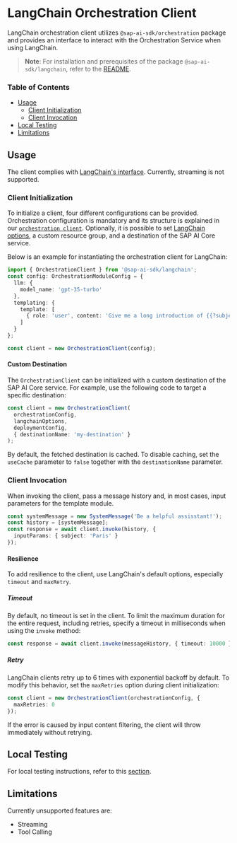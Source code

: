 # LangChain Orchestration Client

LangChain orchestration client utilizes `@sap-ai-sdk/orchestration` package and provides an interface to interact with the Orchestration Service when using LangChain.

> **Note**: For installation and prerequisites of the package `@sap-ai-sdk/langchain`, refer to the [README](../../README.md).

### Table of Contents

- [Usage](#usage)
  - [Client Initialization](#client-initialization)
  - [Client Invocation](#client-invocation)
- [Local Testing](#local-testing)
- [Limitations](#limitations)

## Usage

The client complies with [LangChain's interface](https://js.langchain.com/docs/introduction).
Currently, streaming is not supported.

### Client Initialization

To initialize a client, four different configurations can be provided.
Orchestration configuration is mandatory and its structure is explained in our [`orchestration client`](https://github.com/SAP/ai-sdk-js/blob/main/packages/orchestration/README.md).
Optionally, it is possible to set [LangChain options](https://v03.api.js.langchain.com/types/_langchain_core.language_models_chat_models.BaseChatModelParams.html), a custom resource group, and a destination of the SAP AI Core service.

Below is an example for instantiating the orchestration client for LangChain:

```ts
import { OrchestrationClient } from '@sap-ai-sdk/langchain';
const config: OrchestrationModuleConfig = {
  llm: {
    model_name: 'gpt-35-turbo'
  },
  templating: {
    template: [
      { role: 'user', content: 'Give me a long introduction of {{?subject}}' }
    ]
  }
};

const client = new OrchestrationClient(config);
```

#### Custom Destination

The `OrchestrationClient` can be initialized with a custom destination of the SAP AI Core service.
For example, use the following code to target a specific destination:

```ts
const client = new OrchestrationClient(
  orchestrationConfig,
  langchainOptions,
  deploymentConfig,
  { destinationName: 'my-destination' }
);
```

By default, the fetched destination is cached.
To disable caching, set the `useCache` parameter to `false` together with the `destinationName` parameter.

### Client Invocation

When invoking the client, pass a message history and, in most cases, input parameters for the template module.

```ts
const systemMessage = new SystemMessage('Be a helpful assisstant!');
const history = [systemMessage];
const response = await client.invoke(history, {
  inputParams: { subject: 'Paris' }
});
```

#### Resilience

To add resilience to the client, use LangChain's default options, especially `timeout` and `maxRetry`.

##### Timeout

By default, no timeout is set in the client.
To limit the maximum duration for the entire request, including retries, specify a timeout in milliseconds when using the `invoke` method:

```ts
const response = await client.invoke(messageHistory, { timeout: 10000 });
```

##### Retry

LangChain clients retry up to 6 times with exponential backoff by default.
To modify this behavior, set the `maxRetries` option during client initialization:

```ts
const client = new OrchestrationClient(orchestrationConfig, {
  maxRetries: 0
});
```

If the error is caused by input content filtering, the client will throw immediately without retrying.

## Local Testing

For local testing instructions, refer to this [section](https://github.com/SAP/ai-sdk-js/blob/main/README.md#local-testing).

## Limitations

Currently unsupported features are:

- Streaming
- Tool Calling
